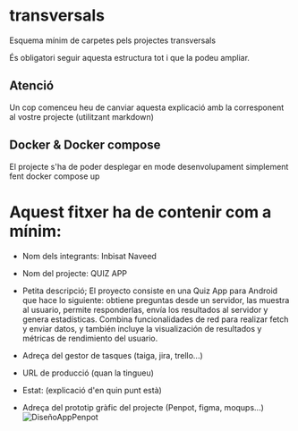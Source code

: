 # transversals
Esquema mínim de carpetes pels projectes transversals

És obligatori seguir aquesta estructura tot i que la podeu ampliar.

## Atenció
Un cop comenceu heu de canviar aquesta explicació amb la corresponent al vostre projecte (utilitzant markdown)

## Docker & Docker compose
El projecte s'ha de poder desplegar en mode desenvolupament simplement fent docker compose up

# Aquest fitxer ha de contenir com a mínim:
 * Nom dels integrants: Inbisat Naveed
 * Nom del projecte: QUIZ APP
   
 * Petita descripció;
El proyecto consiste en una Quiz App para Android que hace lo siguiente: obtiene preguntas desde un servidor, las muestra al usuario, permite responderlas, envía los resultados al servidor y genera estadísticas. Combina funcionalidades de red para realizar fetch y enviar datos, y también incluye la visualización de resultados y métricas de rendimiento del usuario.
 * Adreça del gestor de tasques (taiga, jira, trello...)
 * URL de producció (quan la tingueu)
 * Estat: (explicació d'en quin punt està)
  * Adreça del prototip gràfic del projecte (Penpot, figma, moqups...)
![DiseñoAppPenpot](https://github.com/user-attachments/assets/3160c3b8-9887-47dc-a90d-58d0394f47c8)
